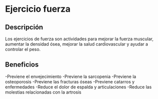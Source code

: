 # Ejercicio fuerza

## Descripción
Los ejercicios de fuerza son actividades para mejorar la fuerza muscular, aumentar la densidad ósea, mejorar la salud cardiovascular y ayudar a controlar el peso.

## Beneficios
-Previene el envejecimiento
-Previene la sarcopenia
-Previene la osteoporosis
-Previene las fracturas óseas
-Previene catarros y enfermedades
-Reduce el dolor de espalda y articulaciones
-Reduce las molestias relacionadas con la artrosis
